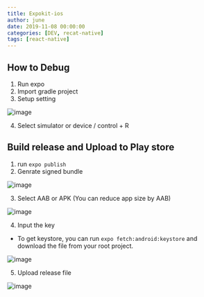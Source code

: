 ```yaml
---
title: Expokit-ios
author: june
date: 2019-11-08 00:00:00
categories: [DEV, recat-native]
tags: [react-native]
---
```


## How to Debug
1. Run expo 
2. Import gradle project
3. Setup setting

![image](https://user-images.githubusercontent.com/5827617/68465667-3d78ee80-0256-11ea-8767-2026a872126c.png)
 

4. Select simulator or device / control + R

## Build release and Upload to Play store
1. run `expo publish`
2. Genrate signed bundle

![image](https://user-images.githubusercontent.com/5827617/68465740-639e8e80-0256-11ea-8c88-789474fbb34d.png)


3. Select AAB or APK (You can reduce app size by AAB)

![image](https://user-images.githubusercontent.com/5827617/68465827-8d57b580-0256-11ea-8092-6e7ad1b80831.png)

4. Input the key
 - To get keystore, you can run `expo fetch:android:keystore` and download the file from your root project.

![image](https://user-images.githubusercontent.com/5827617/68465907-b4ae8280-0256-11ea-9c9f-d07fcd6de568.png)

5. Upload release file

![image](https://user-images.githubusercontent.com/5827617/68466117-1838b000-0257-11ea-8536-5a9338f3a3b7.png)
